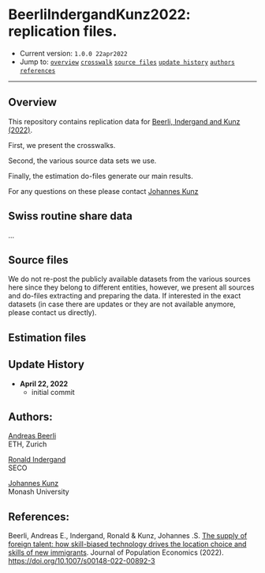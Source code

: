# BeerliIndergandKunz2022: replication files.

- Current version: `1.0.0 22apr2022`
- Jump to: [`overview`](#overview) [`crosswalk`](#crosswalk) [`source files`](#source-files) [`update history`](#update-history) [`authors`](#authors) [`references`](#references)

-----------

## Overview 

This repository contains replication data for [Beerli, Indergand and Kunz (2022)](https://papers.ssrn.com/sol3/papers.cfm?abstract_id=3674880). 

First, we present the crosswalks. 

Second, the various source data sets we use. 

Finally, the estimation do-files generate our main results. 

For any questions on these please contact [Johannes Kunz](mailto:johannes.kunz@monash.edu)

## Swiss routine share data

... 

## Source files  

We do not re-post the publicly available datasets from the various sources here since they belong to different entities, however, we present all sources and do-files extracting and preparing the data. If interested in the exact datasets (in case there are updates or they are not available anymore, please contact us directly). 



## Estimation files  


## Update History
* **April 22, 2022**
  - initial commit
  

## Authors:

[Andreas Beerli](https://andreasbeerli.com)
<br>ETH, Zurich 

[Ronald Indergand](https://www.linkedin.com/in/ronald-indergand-0a0a10112/?originalSubdomain=ch)
<br>SECO 

[Johannes Kunz](https://sites.google.com/site/johannesskunz/)
<br>Monash University 



## References: 

Beerli, Andreas E., Indergand, Ronald & Kunz, Johannes .S. [The supply of foreign talent: how skill-biased technology drives the location choice and skills of new immigrants](https://doi.org/10.1007/s00148-022-00892-3). Journal of Population Economics (2022). https://doi.org/10.1007/s00148-022-00892-3



